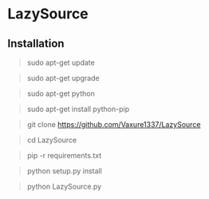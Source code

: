 # LazySource
## Installation
> sudo apt-get update

> sudo apt-get upgrade

> sudo apt-get python

> sudo apt-get install python-pip

> git clone https://github.com/Vaxure1337/LazySource

> cd LazySource

> pip -r requirements.txt

> python setup.py install

> python LazySource.py

